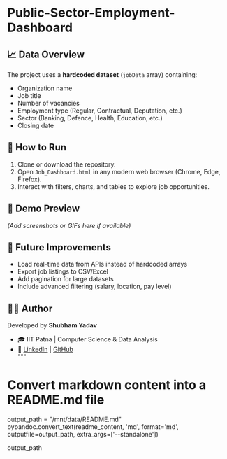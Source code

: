 # Public-Sector-Employment-Dashboard


## 📈 Data Overview  
The project uses a **hardcoded dataset** (`jobData` array) containing:  
- Organization name  
- Job title  
- Number of vacancies  
- Employment type (Regular, Contractual, Deputation, etc.)  
- Sector (Banking, Defence, Health, Education, etc.)  
- Closing date  

## 🔧 How to Run  
1. Clone or download the repository.  
2. Open `Job_Dashboard.html` in any modern web browser (Chrome, Edge, Firefox).  
3. Interact with filters, charts, and tables to explore job opportunities.  

## 📸 Demo Preview  
*(Add screenshots or GIFs here if available)*  

## 📌 Future Improvements  
- Load real-time data from APIs instead of hardcoded arrays  
- Export job listings to CSV/Excel  
- Add pagination for large datasets  
- Include advanced filtering (salary, location, pay level)  

## 👨‍💻 Author  
Developed by **Shubham Yadav**  
- 🎓 IIT Patna | Computer Science & Data Analysis  
- 🔗 [LinkedIn](https://www.linkedin.com/in/shubham) | [GitHub](https://github.com/)  
"""

# Convert markdown content into a README.md file
output_path = "/mnt/data/README.md"
pypandoc.convert_text(readme_content, 'md', format='md', outputfile=output_path, extra_args=['--standalone'])

output_path
